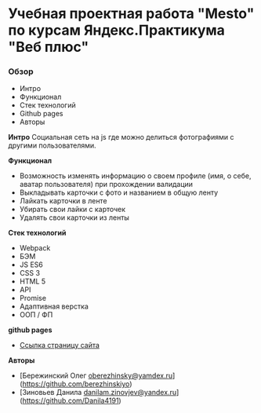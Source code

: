 # Учебная проектная работа "Mesto" по курсам Яндекс.Практикума "Веб плюс"

### Обзор

* Интро
* Функционал
* Стек технологий
* Github pages
* Авторы

**Интро**
Социальная сеть на js где можно делиться фотографиями с 
другими пользователями.

**Функционал**
* Возможность изменять информацию о своем профиле (имя, о себе, аватар пользователя) при прохождении валидации
* Выкладывать карточки с фото и названием в общую ленту 
* Лайкать карточки в ленте
* Убирать свои лайки с карточек
* Удалять свои карточки из ленты

**Стек технологий**
* Webpack
* БЭМ
* JS ES6
* CSS 3
* HTML 5
* API
* Promise
* Адаптивная верстка
* ООП / ФП

**github pages**
* [Ссылка страницу сайта](https://danila4191.github.io/mesto-project/)

**Авторы**
* [Бережинский Олег oberezhinsky@yamdex.ru] (https://github.com/berezhinskiyo)
* [Зиновьев Данила danilam.zinovjev@yandex.ru] (https://github.com/Danila4191)
